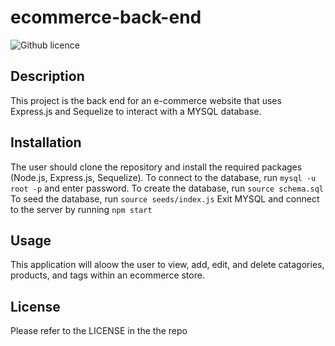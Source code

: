 # ecommerce-back-end
![Github licence](http://img.shields.io/badge/license-MIT-blue.svg)

## Description

This project is the back end for an e-commerce website that uses Express.js and Sequelize to interact with a MYSQL database.

## Installation

The user should clone the repository and install the required packages (Node.js, Express.js, Sequelize). To connect to the database, run
`mysql -u root -p`
and enter password.
To create the database, run
`source schema.sql`
To seed the database, run
`source seeds/index.js`
Exit MYSQL and connect to the server by running
`npm start`

## Usage

This application will aloow the user to view, add, edit, and delete catagories, products, and tags within an ecommerce store.

## License

Please refer to the LICENSE in the the repo


